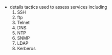 - details tactics used to assess services including  
  1. SSH
  2. ftp
  3. Telnet
  4. DNS
  5. NTP 
  6. SNMP 
  7. LDAP
  8. Kerberos
